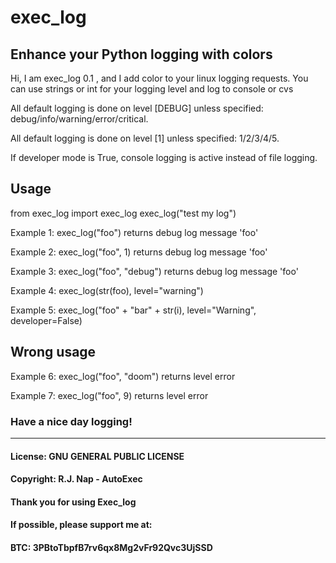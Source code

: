 # exec_log

## Enhance your Python logging with colors

Hi, I am exec_log 0.1 , and I add color to your linux logging requests. You can use strings or int for your logging level and log to console or cvs

All default logging is done on level [DEBUG] unless specified: debug/info/warning/error/critical.

All default logging is done on level [1] unless specified: 1/2/3/4/5.

If developer mode is True, console logging is active instead of file logging.

## Usage

from exec_log import exec_log
exec_log("test my log")

Example 1: exec_log("foo") returns debug log message 'foo'

Example 2: exec_log("foo", 1) returns debug log message 'foo'

Example 3: exec_log("foo", "debug") returns debug log message 'foo'

Example 4: exec_log(str(foo), level="warning")

Example 5: exec_log("foo" + "bar" + str(i), level="Warning", developer=False)

## Wrong usage

Example 6: exec_log("foo", "doom") returns level error

Example 7: exec_log("foo", 9) returns level error

### Have a nice day logging!

---

#### License: GNU GENERAL PUBLIC LICENSE       #
#### Copyright: R.J. Nap - AutoExec            #
#### Thank you for using Exec_log              #
#### If possible, please support me at:        #
#### BTC: 3PBtoTbpfB7rv6qx8Mg2vFr92Qvc3UjSSD   #